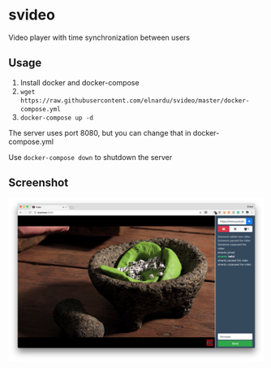 # svideo
Video player with time synchronization between users

## Usage 
1. Install docker and docker-compose
2. `wget https://raw.githubusercontent.com/elnardu/svideo/master/docker-compose.yml`
3. `docker-compose up -d`

The server uses port 8080, but you can change that in docker-compose.yml

Use `docker-compose down` to shutdown the server

## Screenshot

<img src="https://github.com/elnardu/svideo/blob/master/screenshots/1.png?raw=true" width="700">
